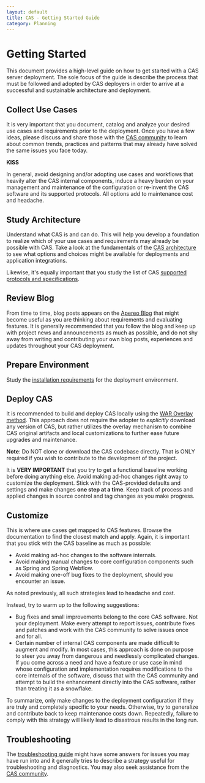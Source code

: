```yaml
---
layout: default
title: CAS - Getting Started Guide
category: Planning
---
```


# Getting Started

This document provides a high-level guide on how to get started with a CAS server deployment. The sole focus of the guide is describe the process that must be followed and adopted by CAS deployers in order to arrive at a successful and sustainable architecture and deployment.

## Collect Use Cases

It is very important that you document, catalog and analyze your desired use cases and requirements prior to the deployment. Once you have a few ideas, please discuss and share those with the [CAS community](/cas/Support.html) to learn about common trends, practices and patterns that may already have solved the same issues you face today. 

<div class="alert alert-warning"><strong>KISS</strong><p>In general, avoid designing and/or adopting
use cases and workflows that heavily alter the CAS internal components, induce a heavy burden on your management
and maintenance of the configuration or re-invent the CAS software and its supported protocols. All options 
add to maintenance cost and headache.</p></div>

## Study Architecture

Understand what CAS is and can do. This will help you develop a foundation to realize which of your use cases and requirements may already be possible with CAS. Take a look at the fundamentals of the [CAS architecture](Architecture.html) to see what options and choices might be available for deployments and application integrations.

Likewise, it's equally important that you study the list of CAS [supported protocols and specifications](../protocol/Protocol-Overview.html).

## Review Blog

From time to time, blog posts appears on the [Apereo Blog](https://apereo.github.io/) that might become useful as you are thinking about requirements and evaluating features. It is generally recommended that you follow the blog and keep up with project news and announcements as much as possible, and do not shy away from writing and contributing your own blog posts, experiences and updates throughout your CAS deployment.

## Prepare Environment

Study the [installation requirements](Installation-Requirements.html) for the deployment environment.

## Deploy CAS

It is recommended to build and deploy CAS locally using the [WAR Overlay method](../installation/WAR-Overlay-Installation.html). This approach does not require the adopter to *explicitly* download any version of CAS, but rather utilizes the overlay mechanism to combine CAS original artifacts and local customizations to further ease future upgrades and maintenance.

**Note**: Do NOT clone or download the CAS codebase directly. That is ONLY required if you wish to contribute to the development of the project.

It is **VERY IMPORTANT** that you try to get a functional baseline working before doing anything else. Avoid making ad-hoc changes right away to customize the deployment. Stick with the CAS-provided defaults and settings and make changes **one step at a time**. Keep track of process and applied changes in source control and tag changes as you make progress.

## Customize

This is where use cases get mapped to CAS features. Browse the documentation to find the closest match and apply. Again, it is important that you stick with the CAS baseline as much as possible:

- Avoid making ad-hoc changes to the software internals.
- Avoid making manual changes to core configuration components such as Spring and Spring Webflow.
- Avoid making one-off bug fixes to the deployment, should you encounter an issue.

As noted previously, all such strategies lead to headache and cost.

Instead, try to warm up to the following suggestions:

- Bug fixes and small improvements belong to the core CAS software. Not your deployment. Make every attempt to report issues, contribute fixes and patches and work with the CAS community to solve issues once and for all.
- Certain number of internal CAS components are made difficult to augment and modify. In most cases, this approach is done on purpose to steer you away from dangerous and needlessly complicated changes. If you come across a need and have a feature or use case in mind whose configuration and implementation requires modifications to the core internals of the software, discuss that with the CAS community and attempt to build the enhancement directly into the CAS software, rather than treating it as a snowflake.

To summarize, only make changes to the deployment configuration if they are truly and completely specific to your needs. Otherwise, try to generalize and contribute back to keep maintenance costs down. Repeatedly, failure to comply with this strategy will likely lead to disastrous results in the long run.

## Troubleshooting

The [troubleshooting guide](../installation/Troubleshooting-Guide.html) might have some answers for issues you may have run into and it generally tries to describe a strategy useful for troubleshooting and diagnostics. You may also seek assistance from the [CAS community](/cas/Mailing-Lists.html).
